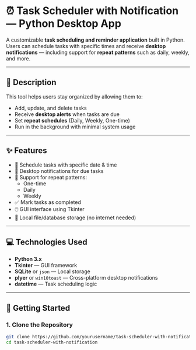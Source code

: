 # ⏰ Task Scheduler with Notification — Python Desktop App

A customizable **task scheduling and reminder application** built in Python. Users can schedule tasks with specific times and receive **desktop notifications** — including support for **repeat patterns** such as daily, weekly, and more.

---

## 📝 Description

This tool helps users stay organized by allowing them to:

- Add, update, and delete tasks
- Receive **desktop alerts** when tasks are due
- Set **repeat schedules** (Daily, Weekly, One-time)
- Run in the background with minimal system usage

---

## ✨ Features

- 📅 Schedule tasks with specific date & time
- 🔔 Desktop notifications for due tasks
- 🔁 Support for repeat patterns:
  - One-time
  - Daily
  - Weekly
- ✅ Mark tasks as completed
- 🖱️ GUI interface using Tkinter
- 💾 Local file/database storage (no internet needed)

---

## 💻 Technologies Used

- **Python 3.x**
- **Tkinter** — GUI framework
- **SQLite** or `json` — Local storage
- **plyer** or `win10toast` — Cross-platform desktop notifications
- **datetime** — Task scheduling logic

---

## 🚀 Getting Started

### 1. Clone the Repository

```bash
git clone https://github.com/yourusername/task-scheduler-with-notification.git
cd task-scheduler-with-notification
